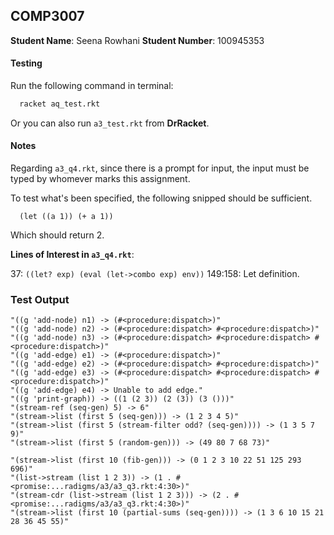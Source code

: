 ## COMP3007
__Student Name__: Seena Rowhani
__Student Number__: 100945353

#### Testing

Run the following command in terminal:

```bash
  racket aq_test.rkt
```

Or you can also run `a3_test.rkt` from __DrRacket__.

#### Notes

Regarding `a3_q4.rkt`, since there is a prompt for input, the input must be typed by
whomever marks this assignment.

To test what's been specified, the following snipped should be sufficient.

```
  (let ((a 1)) (+ a 1))
```
Which should return 2.

__Lines of Interest in `a3_q4.rkt`__:

37: `((let? exp) (eval (let->combo exp) env))`
149:158: Let definition.

### Test Output

```
"((g 'add-node) n1) -> (#<procedure:dispatch>)"
"((g 'add-node) n2) -> (#<procedure:dispatch> #<procedure:dispatch>)"
"((g 'add-node) n3) -> (#<procedure:dispatch> #<procedure:dispatch> #<procedure:dispatch>)"
"((g 'add-edge) e1) -> (#<procedure:dispatch>)"
"((g 'add-edge) e2) -> (#<procedure:dispatch> #<procedure:dispatch>)"
"((g 'add-edge) e3) -> (#<procedure:dispatch> #<procedure:dispatch> #<procedure:dispatch>)"
"((g 'add-edge) e4) -> Unable to add edge."
"((g 'print-graph)) -> ((1 (2 3)) (2 (3)) (3 ()))"
"(stream-ref (seq-gen) 5) -> 6"
"(stream->list (first 5 (seq-gen))) -> (1 2 3 4 5)"
"(stream->list (first 5 (stream-filter odd? (seq-gen)))) -> (1 3 5 7 9)"
"(stream->list (first 5 (random-gen))) -> (49 80 7 68 73)"

"(stream->list (first 10 (fib-gen))) -> (0 1 2 3 10 22 51 125 293 696)"
"(list->stream (list 1 2 3)) -> (1 . #<promise:...radigms/a3/a3_q3.rkt:4:30>)"
"(stream-cdr (list->stream (list 1 2 3))) -> (2 . #<promise:...radigms/a3/a3_q3.rkt:4:30>)"
"(stream->list (first 10 (partial-sums (seq-gen)))) -> (1 3 6 10 15 21 28 36 45 55)"
```
